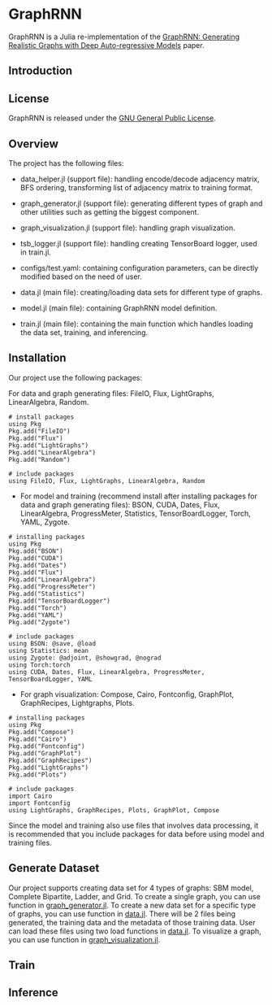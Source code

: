 # GraphRNN

GraphRNN is a Julia re-implementation of the [GraphRNN: Generating Realistic Graphs with Deep Auto-regressive Models](https://arxiv.org/pdf/1802.08773.pdf) paper. 

## Introduction

## License
GraphRNN is released under the [GNU General Public License](LICENSE).

## Overview
The project has the following files:
* data_helper.jl (support file): handling encode/decode adjacency matrix, BFS ordering, transforming list of adjacency matrix to training format.
* graph_generator.jl (support file): generating different types of graph and other utilities such as getting the biggest component.
* graph_visualization.jl (support file): handling graph visualization.
* tsb_logger.jl (support file): handling creating TensorBoard logger, used in train.jl.
* configs/test.yaml: containing configuration parameters, can be directly modified based on the need of user.

* data.jl (main file): creating/loading data sets for different type of graphs.
* model.jl (main file): containing GraphRNN model definition.
* train.jl (main file): containing the main function which handles loading the data set, training, and inferencing. 

## Installation

Our project use the following packages: 

For data and graph generating files: FileIO, Flux, LightGraphs, LinearAlgebra, Random. 
```
# install packages
using Pkg
Pkg.add("FileIO")
Pkg.add("Flux")
Pkg.add("LightGraphs")
Pkg.add("LinearAlgebra")
Pkg.add("Random")

# include packages
using FileIO, Flux, LightGraphs, LinearAlgebra, Random
```
* For model and training (recommend install after installing packages for data and graph generating files): BSON, CUDA, Dates, Flux, LinearAlgebra, ProgressMeter, Statistics, TensorBoardLogger, Torch, YAML, Zygote. 
```
# installing packages
using Pkg
Pkg.add("BSON")
Pkg.add("CUDA")
Pkg.add("Dates")
Pkg.add("Flux")
Pkg.add("LinearAlgebra")
Pkg.add("ProgressMeter")
Pkg.add("Statistics")
Pkg.add("TensorBoardLogger")
Pkg.add("Torch")
Pkg.add("YAML")
Pkg.add("Zygote")

# include packages
using BSON: @save, @load
using Statistics: mean
using Zygote: @adjoint, @showgrad, @nograd
using Torch:torch
using CUDA, Dates, Flux, LinearAlgebra, ProgressMeter, TensorBoardLogger, YAML
```
* For graph visualization: Compose, Cairo, Fontconfig, GraphPlot, GraphRecipes, Lightgraphs, Plots. 
```
# installing packages
using Pkg
Pkg.add("Compose")
Pkg.add("Cairo")
Pkg.add("Fontconfig")
Pkg.add("GraphPlot")
Pkg.add("GraphRecipes")
Pkg.add("LightGraphs")
Pkg.add("Plots")

# include packages
import Cairo
import Fontconfig
using LightGraphs, GraphRecipes, Plots, GraphPlot, Compose
```
Since the model and training also use files that involves data processing, it is recommended that you include packages for data before using model and training files.

## Generate Dataset

Our project supports creating data set for 4 types of graphs: SBM model, Complete Bipartite, Ladder, and Grid. To create a single graph, you can use function in [graph_generator.jl](https://github.com/lequytra/GraphRNN/blob/master/graph_generator.jl). To create a new data set for a specific type of graphs, you can use function in [data.jl](https://github.com/lequytra/GraphRNN/blob/master/data.jl). There will be 2 files being generated, the training data and the metadata of those training data. User can load these files using two load functions in [data.jl](https://github.com/lequytra/GraphRNN/blob/master/data.jl). To visualize a graph, you can use function in [graph_visualization.jl](https://github.com/lequytra/GraphRNN/blob/master/graph_visualization.jl). 

## Train

## Inference

